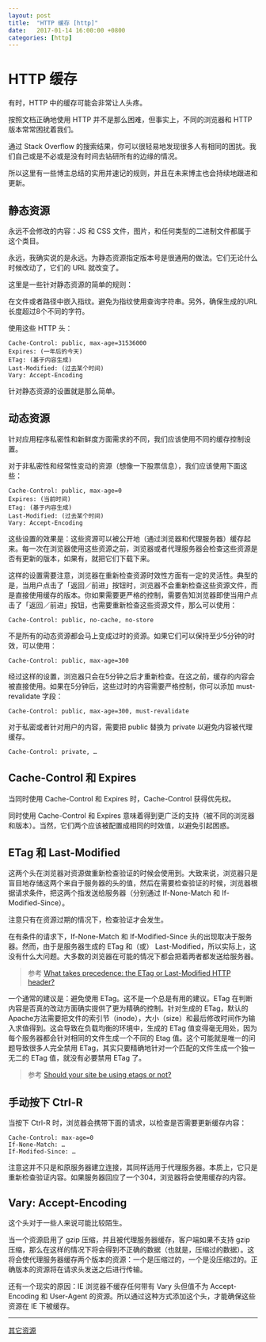 ```yaml
---
layout: post
title:  "HTTP 缓存 [http]"
date:   2017-01-14 16:00:00 +0800
categories: [http]
---
```


# HTTP 缓存

有时，HTTP 中的缓存可能会非常让人头疼。

按照文档正确地使用 HTTP 并不是那么困难，但事实上，不同的浏览器和 HTTP 版本常常困扰着我们。

通过 Stack Overflow 的搜索结果，你可以很轻易地发现很多人有相同的困扰。我们自己或是不必或是没有时间去钻研所有的边缘的情况。

所以这里有一些博主总结的实用并速记的规则，并且在未来博主也会持续地跟进和更新。



## 静态资源

永远不会修改的内容：JS 和 CSS 文件，图片，和任何类型的二进制文件都属于这个类目。

永远，我确实说的是永远。为静态资源指定版本号是很通用的做法。它们无论什么时候改动了，它们的 URL 就改变了。

这里是一些针对静态资源的简单的规则：

在文件或者路径中嵌入指纹。避免为指纹使用查询字符串。另外，确保生成的URL长度超过8个不同的字符。

使用这些 HTTP 头：
```
Cache-Control: public, max-age=31536000
Expires: (一年后的今天)
ETag: (基于内容生成)
Last-Modified: (过去某个时间)
Vary: Accept-Encoding
```

针对静态资源的设置就是那么简单。


## 动态资源

针对应用程序私密性和新鲜度方面需求的不同，我们应该使用不同的缓存控制设置。

对于非私密性和经常性变动的资源（想像一下股票信息），我们应该使用下面这些：

```
Cache-Control: public, max-age=0
Expires: (当前时间)
ETag: (基于内容生成)
Last-Modified: (过去某个时间)
Vary: Accept-Encoding
```

这些设置的效果是：这些资源可以被公开地（通过浏览器和代理服务器）缓存起来。每一次在浏览器使用这些资源之前，浏览器或者代理服务器会检查这些资源是否有更新的版本，如果有，就把它们下载下来。

这样的设置需要注意，浏览器在重新检查资源时效性方面有一定的灵活性。典型的是，当用户点击了「返回／前进」按钮时，浏览器不会重新检查这些资源文件，而是直接使用缓存的版本。你如果需要更严格的控制，需要告知浏览器即使当用户点击了「返回／前进」按钮，也需要重新检查这些资源文件，那么可以使用：
```
Cache-Control: public, no-cache, no-store
```


不是所有的动态资源都会马上变成过时的资源。如果它们可以保持至少5分钟的时效，可以使用：
```
Cache-Control: public, max-age=300
```


经过这样的设置，浏览器只会在5分钟之后才重新检查。在这之前，缓存的内容会被直接使用。如果在5分钟后，这些过时的内容需要严格控制，你可以添加 must-revalidate 字段：
```
Cache-Control: public, max-age=300, must-revalidate
```

对于私密或者针对用户的内容，需要把 public 替换为 private 以避免内容被代理缓存。
```
Cache-Control: private, …
```


## Cache-Control 和 Expires

当同时使用 Cache-Control 和 Expires 时，Cache-Control 获得优先权。

同时使用 Cache-Control 和 Expires 意味着得到更广泛的支持（被不同的浏览器和版本）。当然，它们两个应该被配置成相同的时效值，以避免引起困惑。

## ETag 和 Last-Modified

这两个头在浏览器对资源做重新检查验证的时候会使用到。大致来说，浏览器只是盲目地存储这两个来自于服务器的头的值，然后在需要检查验证的时候，浏览器根据请求条件，把这两个指发送给服务器（分别通过 If-None-Match 和 If-Modified-Since）。

注意只有在资源过期的情况下，检查验证才会发生。

在有条件的请求下，If-None-Match 和 If-Modified-Since 头的出现取决于服务器。然而，由于是服务器生成的 ETag 和（或） Last-Modified，所以实际上，这没有什么大问题。大多数的浏览器在可能的情况下都会把着两者都发送给服务器。

>参考 [What takes precedence: the ETag or Last-Modified HTTP header?](http://stackoverflow.com/questions/824152/what-takes-precedence-the-etag-or-last-modified-http-header)


一个通常的建议是：避免使用 ETag。这不是一个总是有用的建议。ETag 在判断内容是否真的改动方面确实提供了更为精确的控制。针对生成的 ETag，默认的Apache方法需要把文件的索引节（inode），大小（size）和最后修改时间作为输入求值得到。这会导致在负载均衡的环境中，生成的 ETag 值变得毫无用处，因为每个服务器都会针对相同的文件生成一个不同的 Etag 值。这个可能就是唯一的问题导致很多人完全禁用 ETag，其实只要精确地针对一个匹配的文件生成一个独一无二的 ETag 值，就没有必要禁用 ETag 了。

>参考 [Should your site be using etags or not?](https://www.techpunch.co.uk/development/should-your-site-be-using-etags-or-not)



## 手动按下 Ctrl-R

当按下 Ctrl-R 时，浏览器会携带下面的请求，以检查是否需要更新缓存内容：
```
Cache-Control: max-age=0
If-None-Match: …
If-Modifed-Since: …
```

注意这并不只是和原服务器建立连接，其同样适用于代理服务器。本质上，它只是重新检查验证内容。如果服务器回应了一个304，浏览器将会使用缓存的内容。


## Vary: Accept-Encoding
 
这个头对于一些人来说可能比较陌生。

当一个资源启用了 gzip 压缩，并且被代理服务器缓存，客户端如果不支持 gzip 压缩，那么在这样的情况下将会得到不正确的数据（也就是，压缩过的数据）。这将会使代理服务器缓存两个版本的资源：一个是压缩过的，一个是没压缩过的。正确版本的资源将在请求头发送之后进行传输。


还有一个现实的原因：IE 浏览器不缓存任何带有 Vary 头但值不为 Accept-Encoding 和 User-Agent 的资源。所以通过这种方式添加这个头，才能确保这些资源在 IE 下被缓存。

---


[其它资源](https://www.css3.io/http_cache.html)